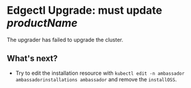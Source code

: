 # Edgectl Upgrade: must update $productName$

The upgrader has failed to upgrade the cluster.

## What's next?

* Try to edit the installation resource with `kubectl edit -n ambassador ambassadorinstallations ambassador`
  and remove the `installOSS`.
